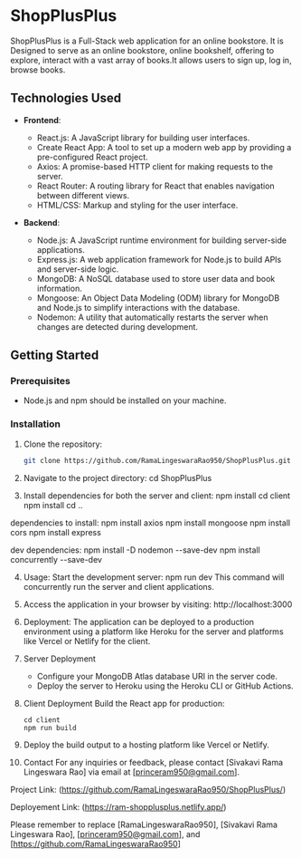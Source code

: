 # ShopPlusPlus

ShopPlusPlus is a Full-Stack web application for an online bookstore. It is Designed to serve as an online bookstore, online bookshelf, offering to explore, interact with a vast array of books.It allows users to sign up, log in, browse books.

## Technologies Used

- **Frontend**:

  - React.js: A JavaScript library for building user interfaces.
  - Create React App: A tool to set up a modern web app by providing a pre-configured React project.
  - Axios: A promise-based HTTP client for making requests to the server.
  - React Router: A routing library for React that enables navigation between different views.
  - HTML/CSS: Markup and styling for the user interface.

- **Backend**:
  - Node.js: A JavaScript runtime environment for building server-side applications.
  - Express.js: A web application framework for Node.js to build APIs and server-side logic.
  - MongoDB: A NoSQL database used to store user data and book information.
  - Mongoose: An Object Data Modeling (ODM) library for MongoDB and Node.js to simplify interactions with the database.
  - Nodemon: A utility that automatically restarts the server when changes are detected during development.

## Getting Started

### Prerequisites

- Node.js and npm should be installed on your machine.

### Installation

1.  Clone the repository:

    ```sh
    git clone https://github.com/RamaLingeswaraRao950/ShopPlusPlus.git

    ```

2.  Navigate to the project directory:
    cd ShopPlusPlus

3.  Install dependencies for both the server and client:
    npm install
    cd client
    npm install
    cd ..

dependencies to install:
npm install axios
npm install mongoose
npm install cors
npm install express

dev dependencies:
npm install -D nodemon --save-dev
npm install concurrently --save-dev

4.  Usage:
    Start the development server:
    npm run dev
    This command will concurrently run the server and client applications.

5.  Access the application in your browser by visiting:
    http://localhost:3000

6.  Deployment:
    The application can be deployed to a production environment using a platform like Heroku for the server and platforms
    like Vercel or Netlify for the client.

7.  Server Deployment

    - Configure your MongoDB Atlas database URI in the server code.
    - Deploy the server to Heroku using the Heroku CLI or GitHub Actions.

8.  Client Deployment
    Build the React app for production:

        cd client
        npm run build

9.  Deploy the build output to a hosting platform like Vercel or Netlify.
10. Contact
    For any inquiries or feedback, please contact [Sivakavi Rama Lingeswara Rao] via email at [princeram950@gmail.com].

Project Link: (https://github.com/RamaLingeswaraRao950/ShopPlusPlus/)

Deployement Link: (https://ram-shopplusplus.netlify.app/)

Please remember to replace [RamaLingeswaraRao950], [Sivakavi Rama Lingeswara Rao], [princeram950@gmail.com], and [https://github.com/RamaLingeswaraRao950]
